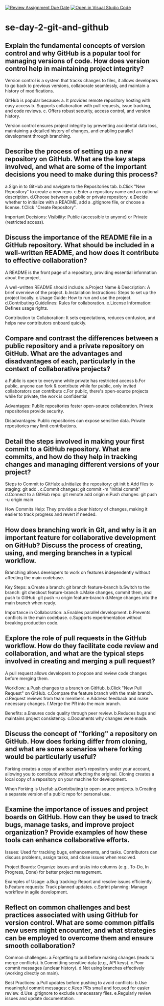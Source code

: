 [![Review Assignment Due Date](https://classroom.github.com/assets/deadline-readme-button-22041afd0340ce965d47ae6ef1cefeee28c7c493a6346c4f15d667ab976d596c.svg)](https://classroom.github.com/a/8wgCKhpZ)
[![Open in Visual Studio Code](https://classroom.github.com/assets/open-in-vscode-2e0aaae1b6195c2367325f4f02e2d04e9abb55f0b24a779b69b11b9e10269abc.svg)](https://classroom.github.com/online_ide?assignment_repo_id=18457411&assignment_repo_type=AssignmentRepo)
# se-day-2-git-and-github
## Explain the fundamental concepts of version control and why GitHub is a popular tool for managing versions of code. How does version control help in maintaining project integrity?
Version control is a system that tracks changes to files, it allows developers to go back to previous versions, collaborate seamlessly, and maintain a history of modifications.

GitHub is popular because:
a. It provides remote repository hosting with easy access
b. Supports collaboration with pull requests, issue tracking, and code reviews.
c. Offers robust security, access control, and version history.

Version control ensures project integrity by preventing accidental data loss, maintaining a detailed history of changes, and enabling parallel development through branching.

## Describe the process of setting up a new repository on GitHub. What are the key steps involved, and what are some of the important decisions you need to make during this process?
a.Sign in to GitHub and navigate to the Repositories tab.
b.Click "New Repository" to create a new repo.
c.Enter a repository name and an optional description.
d.Choose between a public or private repository.
e.Decide whether to initialize with a README, add a .gitignore file, or choose a license.
f.Click "Create Repository".

Important Decisions:
Visibility: Public (accessible to anyone) or Private (restricted access).

## Discuss the importance of the README file in a GitHub repository. What should be included in a well-written README, and how does it contribute to effective collaboration?
A README is the front page of a repository, providing essential information about the project.

A well-written README should include:
a.Project Name & Description: A brief overview of the project.
b.Installation Instructions: Steps to set up the project locally.
c.Usage Guide: How to run and use the project.
d.Contributing Guidelines: Rules for collaboration.
e.License Information: Defines usage rights.

Contribution to Collaboration: It sets expectations, reduces confusion, and helps new contributors onboard quickly.

## Compare and contrast the differences between a public repository and a private repository on GitHub. What are the advantages and disadvantages of each, particularly in the context of collaborative projects?
a.Public is open to everyone while private has restricted access
b.For public, anyone can fork & contribute while for public, only invited collaborators can contribute
c.For public, there's open-source projects while for private, the work is confidential

Advantages:
Public repositories foster open-source collaboration.
Private repositories provide security.

Disadvantages:
Public repositories can expose sensitive data.
Private repositories may limit contributions.


## Detail the steps involved in making your first commit to a GitHub repository. What are commits, and how do they help in tracking changes and managing different versions of your project?
Steps to Commit to GitHub:
a.Initialize the repository: git init
b.Add files to staging: git add .
c.Commit changes: git commit -m "Initial commit"
d.Connect to a GitHub repo: git remote add origin <repository-url>
e.Push changes: git push -u origin main

How Commits Help: They provide a clear history of changes, making it easier to track progress and revert if needed.


## How does branching work in Git, and why is it an important feature for collaborative development on GitHub? Discuss the process of creating, using, and merging branches in a typical workflow.
Branching allows developers to work on features independently without affecting the main codebase.

Key Steps:
a.Create a branch: git branch feature-branch
b.Switch to the branch: git checkout feature-branch
c.Make changes, commit them, and push to GitHub: git push -u origin feature-branch
d.Merge changes into the main branch when ready.

Importance in Collaboration:
a.Enables parallel development.
b.Prevents conflicts in the main codebase.
c.Supports experimentation without breaking production code.

## Explore the role of pull requests in the GitHub workflow. How do they facilitate code review and collaboration, and what are the typical steps involved in creating and merging a pull request?
A pull request allows developers to propose and review code changes before merging them.

Workflow:
a.Push changes to a branch on GitHub.
b.Click "New Pull Request" on GitHub.
c.Compare the feature branch with the main branch.
d.Request reviews from team members.
e.Address feedback and make necessary changes.
f.Merge the PR into the main branch.

Benefits:
a.Ensures code quality through peer review.
b.Reduces bugs and maintains project consistency.
c.Documents why changes were made.


## Discuss the concept of "forking" a repository on GitHub. How does forking differ from cloning, and what are some scenarios where forking would be particularly useful?
Forking creates a copy of another user’s repository under your account, allowing you to contribute without affecting the original.
Cloning creates a local copy of a repository on your machine for development.

When Forking is Useful:
a.Contributing to open-source projects.
b.Creating a separate version of a public repo for personal use.


## Examine the importance of issues and project boards on GitHub. How can they be used to track bugs, manage tasks, and improve project organization? Provide examples of how these tools can enhance collaborative efforts.
Issues: Used for tracking bugs, enhancements, and tasks. Contributors can discuss problems, assign tasks, and close issues when resolved.

Project Boards: Organize issues and tasks into columns (e.g., To-Do, In Progress, Done) for better project management.

Examples of Usage:
a.Bug tracking: Report and resolve issues efficiently.
b.Feature requests: Track planned updates.
c.Sprint planning: Manage workflow in agile development.


## Reflect on common challenges and best practices associated with using GitHub for version control. What are some common pitfalls new users might encounter, and what strategies can be employed to overcome them and ensure smooth collaboration?
Common challenges:
a.Forgetting to pull before making changes (leads to merge conflicts).
b.Committing sensitive data (e.g., API keys).
c.Poor commit messages (unclear history).
d.Not using branches effectively (working directly on main).

Best Practices:
a.Pull updates before pushing to avoid conflicts:
b.Use meaningful commit messages:
c.Keep PRs small and focused for easier review.
d.Use .gitignore to exclude unnecessary files.
e.Regularly review issues and update documentation.
